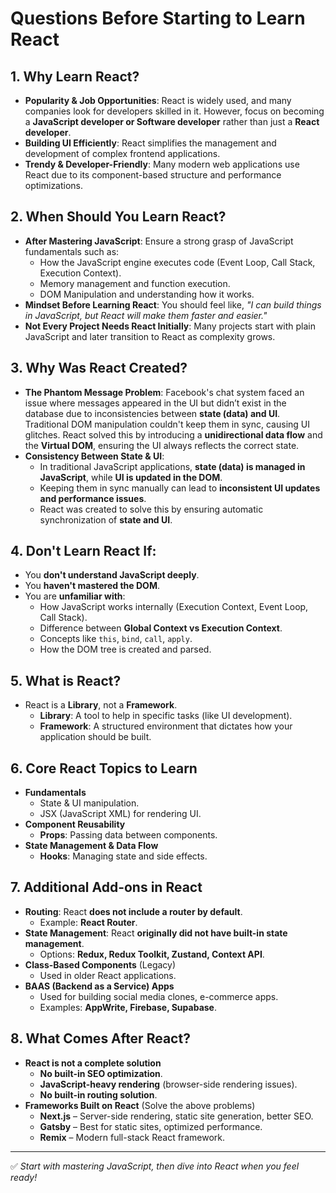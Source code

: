 # Questions Before Starting to Learn React

## 1. Why Learn React?
- **Popularity & Job Opportunities**: React is widely used, and many companies look for developers skilled in it. However, focus on becoming a **JavaScript developer or Software developer** rather than just a **React developer**.
- **Building UI Efficiently**: React simplifies the management and development of complex frontend applications.
- **Trendy & Developer-Friendly**: Many modern web applications use React due to its component-based structure and performance optimizations.

## 2. When Should You Learn React?
- **After Mastering JavaScript**: Ensure a strong grasp of JavaScript fundamentals such as:
  - How the JavaScript engine executes code (Event Loop, Call Stack, Execution Context).
  - Memory management and function execution.
  - DOM Manipulation and understanding how it works.
- **Mindset Before Learning React**: You should feel like, *"I can build things in JavaScript, but React will make them faster and easier."*
- **Not Every Project Needs React Initially**: Many projects start with plain JavaScript and later transition to React as complexity grows.

## 3. Why Was React Created?
- **The Phantom Message Problem**: Facebook's chat system faced an issue where messages appeared in the UI but didn’t exist in the database due to inconsistencies between **state (data) and UI**. Traditional DOM manipulation couldn't keep them in sync, causing UI glitches. React solved this by introducing a **unidirectional data flow** and the **Virtual DOM**, ensuring the UI always reflects the correct state.
- **Consistency Between State & UI**: 
  - In traditional JavaScript applications, **state (data) is managed in JavaScript**, while **UI is updated in the DOM**.
  - Keeping them in sync manually can lead to **inconsistent UI updates and performance issues**.
  - React was created to solve this by ensuring automatic synchronization of **state and UI**.


## 4. Don't Learn React If:
- You **don't understand JavaScript deeply**.
- You **haven't mastered the DOM**.
- You are **unfamiliar with**:
  - How JavaScript works internally (Execution Context, Event Loop, Call Stack).
  - Difference between **Global Context vs Execution Context**.
  - Concepts like `this`, `bind`, `call`, `apply`.
  - How the DOM tree is created and parsed.

## 5. What is React?
- React is a **Library**, not a **Framework**.
  - **Library**: A tool to help in specific tasks (like UI development).
  - **Framework**: A structured environment that dictates how your application should be built.

## 6. Core React Topics to Learn
- **Fundamentals**
  - State & UI manipulation.
  - JSX (JavaScript XML) for rendering UI.
- **Component Reusability**
  - **Props**: Passing data between components.
- **State Management & Data Flow**
  - **Hooks**: Managing state and side effects.

## 7. Additional Add-ons in React
- **Routing**: React **does not include a router by default**.
  - Example: **React Router**.
- **State Management**: React **originally did not have built-in state management**.
  - Options: **Redux, Redux Toolkit, Zustand, Context API**.
- **Class-Based Components** (Legacy)
  - Used in older React applications.
- **BAAS (Backend as a Service) Apps**
  - Used for building social media clones, e-commerce apps.
  - Examples: **AppWrite, Firebase, Supabase**.

## 8. What Comes After React?
- **React is not a complete solution**
  - **No built-in SEO optimization**.
  - **JavaScript-heavy rendering** (browser-side rendering issues).
  - **No built-in routing solution**.
- **Frameworks Built on React** (Solve the above problems)
  - **Next.js** – Server-side rendering, static site generation, better SEO.
  - **Gatsby** – Best for static sites, optimized performance.
  - **Remix** – Modern full-stack React framework.

---
✅ *Start with mastering JavaScript, then dive into React when you feel ready!*
